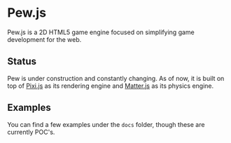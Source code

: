 # Pew.js

Pew.js is a 2D HTML5 game engine focused on simplifying game development for the web.

## Status

Pew is under construction and constantly changing. As of now, it is built on top of [Pixi.js](http://www.pixijs.com/) as its rendering engine and [Matter.js](http://brm.io/matter-js/) as its physics engine.

## Examples

You can find a few examples under the `docs` folder, though these are currently POC's.
